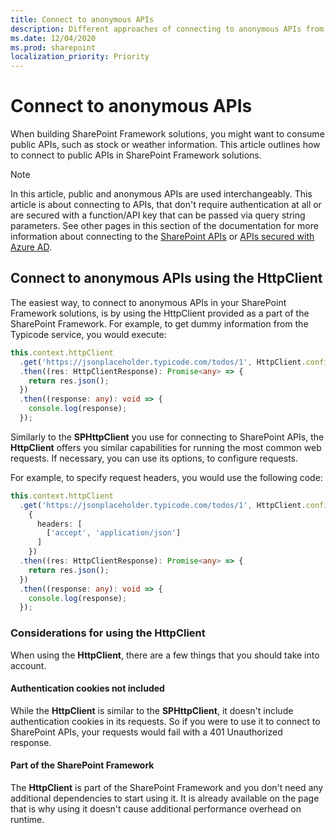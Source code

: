 ```yaml
---
title: Connect to anonymous APIs
description: Different approaches of connecting to anonymous APIs from your SharePoint Framework solutions
ms.date: 12/04/2020
ms.prod: sharepoint
localization_priority: Priority
---
```


# Connect to anonymous APIs

When building SharePoint Framework solutions, you might want to consume public APIs, such as stock or weather information. This article outlines how to connect to public APIs in SharePoint Framework solutions.

> [!NOTE]
> In this article, public and anonymous APIs are used interchangeably. This article is about connecting to APIs, that don't require authentication at all or are secured with a function/API key that can be passed via query string parameters. See other pages in this section of the documentation for more information about connecting to the [SharePoint APIs](connect-to-sharepoint.md) or [APIs secured with Azure AD](use-aadhttpclient.md).

## Connect to anonymous APIs using the HttpClient

The easiest way, to connect to anonymous APIs in your SharePoint Framework solutions, is by using the HttpClient provided as a part of the SharePoint Framework. For example, to get dummy information from the Typicode service, you would execute:

```typescript
this.context.httpClient
  .get('https://jsonplaceholder.typicode.com/todos/1', HttpClient.configurations.v1)
  .then((res: HttpClientResponse): Promise<any> => {
    return res.json();
  })
  .then((response: any): void => {
    console.log(response);
  });
```

Similarly to the **SPHttpClient** you use for connecting to SharePoint APIs, the **HttpClient** offers you similar capabilities for running the most common web requests. If necessary, you can use its options, to configure requests.

For example, to specify request headers, you would use the following code:

```typescript
this.context.httpClient
  .get('https://jsonplaceholder.typicode.com/todos/1', HttpClient.configurations.v1,
    {
      headers: [
        ['accept', 'application/json']
      ]
    })
  .then((res: HttpClientResponse): Promise<any> => {
    return res.json();
  })
  .then((response: any): void => {
    console.log(response);
  });
```

### Considerations for using the HttpClient

When using the **HttpClient**, there are a few things that you should take into account.

#### Authentication cookies not included

While the **HttpClient** is similar to the **SPHttpClient**, it doesn't include authentication cookies in its requests. So if you were to use it to connect to SharePoint APIs, your requests would fail with a 401 Unauthorized response.

#### Part of the SharePoint Framework

The **HttpClient** is part of the SharePoint Framework and you don't need any additional dependencies to start using it. It is already available on the page that is why using it doesn't cause additional performance overhead on runtime.
